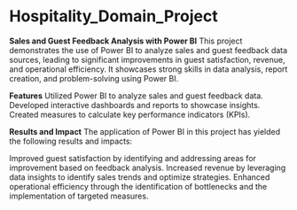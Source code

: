# Hospitality_Domain_Project
**Sales and Guest Feedback Analysis with Power BI**
This project demonstrates the use of Power BI to analyze sales and guest feedback data sources, leading to significant 
improvements in guest satisfaction, revenue, and operational efficiency. It showcases strong skills in data analysis, 
report creation, and problem-solving using Power BI.

**Features**
Utilized Power BI to analyze sales and guest feedback data.
Developed interactive dashboards and reports to showcase insights.
Created measures to calculate key performance indicators (KPIs).

**Results and Impact**
The application of Power BI in this project has yielded the following results and impacts:

Improved guest satisfaction by identifying and addressing areas for improvement based on feedback analysis.
Increased revenue by leveraging data insights to identify sales trends and optimize strategies.
Enhanced operational efficiency through the identification of bottlenecks and the implementation of targeted measures.
